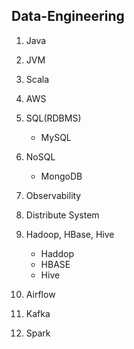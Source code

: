 ## Data-Engineering

1. Java
2. JVM
3. Scala
4. AWS
5. SQL(RDBMS)
   * MySQL

6. NoSQL
   * MongoDB

7. Observability
8. Distribute System
9. Hadoop, HBase, Hive
   * Haddop
   * HBASE
   * Hive

10. Airflow
11. Kafka
12. Spark
